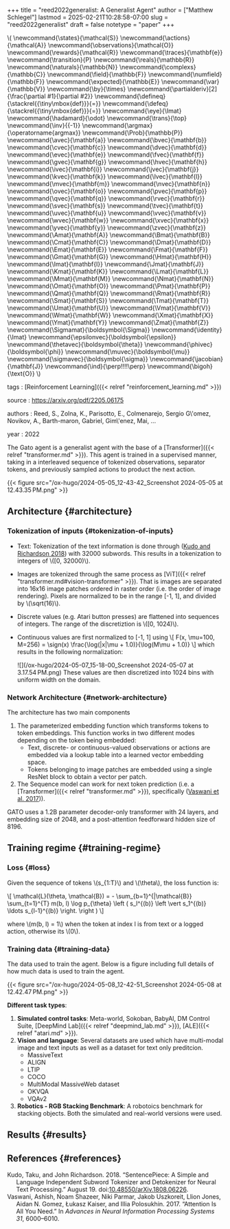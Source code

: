 +++
title = "reed2022generalist: A Generalist Agent"
author = ["Matthew Schlegel"]
lastmod = 2025-02-21T10:28:58-07:00
slug = "reed2022generalist"
draft = false
notetype = "paper"
+++

\\( \newcommand{\states}{\mathcal{S}}
\newcommand{\actions}{\mathcal{A}}
\newcommand{\observations}{\mathcal{O}}
\newcommand{\rewards}{\mathcal{R}}
\newcommand{\traces}{\mathbf{e}}
\newcommand{\transition}{P}
\newcommand{\reals}{\mathbb{R}}
\newcommand{\naturals}{\mathbb{N}}
\newcommand{\complexs}{\mathbb{C}}
\newcommand{\field}{\mathbb{F}}
\newcommand{\numfield}{\mathbb{F}}
\newcommand{\expected}{\mathbb{E}}
\newcommand{\var}{\mathbb{V}}
\newcommand{\by}{\times}
\newcommand{\partialderiv}[2]{\frac{\partial #1}{\partial #2}}
\newcommand{\defineq}{\stackrel{{\tiny\mbox{def}}}{=}}
\newcommand{\defeq}{\stackrel{{\tiny\mbox{def}}}{=}}
\newcommand{\eye}{\Imat}
\newcommand{\hadamard}{\odot}
\newcommand{\trans}{\top}
\newcommand{\inv}{{-1}}
\newcommand{\argmax}{\operatorname{argmax}}
\newcommand{\Prob}{\mathbb{P}}
\newcommand{\avec}{\mathbf{a}}
\newcommand{\bvec}{\mathbf{b}}
\newcommand{\cvec}{\mathbf{c}}
\newcommand{\dvec}{\mathbf{d}}
\newcommand{\evec}{\mathbf{e}}
\newcommand{\fvec}{\mathbf{f}}
\newcommand{\gvec}{\mathbf{g}}
\newcommand{\hvec}{\mathbf{h}}
\newcommand{\ivec}{\mathbf{i}}
\newcommand{\jvec}{\mathbf{j}}
\newcommand{\kvec}{\mathbf{k}}
\newcommand{\lvec}{\mathbf{l}}
\newcommand{\mvec}{\mathbf{m}}
\newcommand{\nvec}{\mathbf{n}}
\newcommand{\ovec}{\mathbf{o}}
\newcommand{\pvec}{\mathbf{p}}
\newcommand{\qvec}{\mathbf{q}}
\newcommand{\rvec}{\mathbf{r}}
\newcommand{\svec}{\mathbf{s}}
\newcommand{\tvec}{\mathbf{t}}
\newcommand{\uvec}{\mathbf{u}}
\newcommand{\vvec}{\mathbf{v}}
\newcommand{\wvec}{\mathbf{w}}
\newcommand{\xvec}{\mathbf{x}}
\newcommand{\yvec}{\mathbf{y}}
\newcommand{\zvec}{\mathbf{z}}
\newcommand{\Amat}{\mathbf{A}}
\newcommand{\Bmat}{\mathbf{B}}
\newcommand{\Cmat}{\mathbf{C}}
\newcommand{\Dmat}{\mathbf{D}}
\newcommand{\Emat}{\mathbf{E}}
\newcommand{\Fmat}{\mathbf{F}}
\newcommand{\Gmat}{\mathbf{G}}
\newcommand{\Hmat}{\mathbf{H}}
\newcommand{\Imat}{\mathbf{I}}
\newcommand{\Jmat}{\mathbf{J}}
\newcommand{\Kmat}{\mathbf{K}}
\newcommand{\Lmat}{\mathbf{L}}
\newcommand{\Mmat}{\mathbf{M}}
\newcommand{\Nmat}{\mathbf{N}}
\newcommand{\Omat}{\mathbf{O}}
\newcommand{\Pmat}{\mathbf{P}}
\newcommand{\Qmat}{\mathbf{Q}}
\newcommand{\Rmat}{\mathbf{R}}
\newcommand{\Smat}{\mathbf{S}}
\newcommand{\Tmat}{\mathbf{T}}
\newcommand{\Umat}{\mathbf{U}}
\newcommand{\Vmat}{\mathbf{V}}
\newcommand{\Wmat}{\mathbf{W}}
\newcommand{\Xmat}{\mathbf{X}}
\newcommand{\Ymat}{\mathbf{Y}}
\newcommand{\Zmat}{\mathbf{Z}}
\newcommand{\Sigmamat}{\boldsymbol{\Sigma}}
\newcommand{\identity}{\Imat}
\newcommand{\epsilonvec}{\boldsymbol{\epsilon}}
\newcommand{\thetavec}{\boldsymbol{\theta}}
\newcommand{\phivec}{\boldsymbol{\phi}}
\newcommand{\muvec}{\boldsymbol{\mu}}
\newcommand{\sigmavec}{\boldsymbol{\sigma}}
\newcommand{\jacobian}{\mathbf{J}}
\newcommand{\ind}{\perp\!\!\!\!\perp}
\newcommand{\bigoh}{\text{O}}
\\)

tags
: [Reinforcement Learning]({{< relref "reinforcement_learning.md" >}})

source
: <https://arxiv.org/pdf/2205.06175>

authors
: Reed, S., Zolna, K., Parisotto, E., Colmenarejo, Sergio G\\'omez, Novikov, A., Barth-maron, Gabriel, Gim\\'enez, Mai, …

year
: 2022

The Gato agent is a generalist agent with the base of a [Transformer]({{< relref "transformer.md" >}}). This agent is trained in a supervised manner, taking in a interleaved sequence of tokenized observations, separator tokens, and previously sampled actions to product the next action.

{{< figure src="/ox-hugo/2024-05-05_12-43-42_Screenshot 2024-05-05 at 12.43.35 PM.png" >}}


## Architecture {#architecture}


### Tokenization of inputs {#tokenization-of-inputs}

-   Text: Tokenization of the text information is done through (<a href="#citeproc_bib_item_1">Kudo and Richardson 2018</a>) with 32000 subwords. This results in a tokenization to integers of \\([0, 32000)\\).
-   Images are tokenized through the same process as [ViT]({{< relref "transformer.md#vision-transformer" >}}). That is images are separated into 16x16 image patches ordered in raster order (i.e. the order of image rendering). Pixels are normalized to be in the range [-1, 1], and divided by \\(\sqrt(16)\\).
-   Discrete values (e.g. Atari button presses) are flattened into sequences of integers. The range of the discretiztion is \\([0, 1024)\\).
-   Continuous values are first normalized to [-1, 1] using
    \\[
      F(x, \mu=100, M=256) = \sign(x) \frac{\log(|x|\mu + 1.0)}{\log(M\mu + 1.0)}
      \\]
    which results in the following normalization:

    ![](/ox-hugo/2024-05-07_15-18-00_Screenshot 2024-05-07 at 3.17.54 PM.png)
    These values are then discretized into 1024 bins with uniform width on the domain.


### Network Architecture {#network-architecture}

The architecture has two main components

1.  The parameterized embedding function which transforms tokens to token embeddings. This function works in two different modes depending on the token being embedded:
    -   Text, discrete- or continuous-valued observations or actions are embedded via a lookup table into a learned vector embedding space.
    -   Tokens belonging to image patches are embedded using a single ResNet block to obtain a vector per patch.
2.  The Sequence model can work for next token prediction (i.e. a [Transformer]({{< relref "transformer.md" >}}), specifically (<a href="#citeproc_bib_item_2">Vaswani et al. 2017</a>)).

GATO uses a 1.2B parameter decoder-only transformer with 24 layers, and embedding size of 2048, and a post-attention feedforward hidden size of 8196.


## Training regime {#training-regime}


### Loss {#loss}

Given the sequence of tokens \\(s\_{1:T}\\) and \\(\theta\\), the loss function is:

\\[
\mathcal{L}(\theta, \mathcal{B}) = - \sum\_{b=1}^{|\mathcal{B}} \sum\_{t=1}^{T} m(b, l) \log p\_{\theta} \left ( s\_l^{(b)} \left \vert s\_1^{(b)} \ldots s\_{l-1}^{(b)} \right. \right )
\\]

where \\(m(b, l) = 1\\) when the token at index l is from text or a logged action, otherwise its \\(0\\).


### Training data {#training-data}

The data used to train the agent. Below is a figure including full details of how much data is used to train the agent.

{{< figure src="/ox-hugo/2024-05-08_12-42-51_Screenshot 2024-05-08 at 12.42.47 PM.png" >}}

**Different task types**:

1.  **Simulated control tasks**: Meta-world, Sokoban, BabyAI, DM Control Suite, [DeepMind Lab]({{< relref "deepmind_lab.md" >}}), [ALE]({{< relref "atari.md" >}}).
2.  **Vision and language**: Several datasets are used which have multi-modal image and text inputs as well as a dataset for text only preditcion.
    -   MassiveText
    -   ALIGN
    -   LTIP
    -   COCO
    -   MultiModal MassiveWeb dataset
    -   OKVQA
    -   VQAv2
3.  **Robotics - RGB Stacking Benchmark**: A robotoics benchmark for stacking objects. Both the simulated and real-world versions were used.


## Results {#results}


## References {#references}



<style>.csl-entry{text-indent: -1.5em; margin-left: 1.5em;}</style><div class="csl-bib-body">
  <div class="csl-entry"><a id="citeproc_bib_item_1"></a>Kudo, Taku, and John Richardson. 2018. “SentencePiece: A Simple and Language Independent Subword Tokenizer and Detokenizer for Neural Text Processing.” August 19. doi:<a href="https://doi.org/10.48550/arXiv.1808.06226">10.48550/arXiv.1808.06226</a>.</div>
  <div class="csl-entry"><a id="citeproc_bib_item_2"></a>Vaswani, Ashish, Noam Shazeer, Niki Parmar, Jakob Uszkoreit, Llion Jones, Aidan N. Gomez, Łukasz Kaiser, and Illia Polosukhin. 2017. “Attention Is All You Need.” In <i>Advances in Neural Information Processing Systems 31</i>, 6000–6010.</div>
</div>
